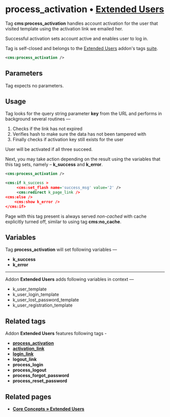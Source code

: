 # process_activation • [**Extended Users**](#related-pages)

Tag **cms:process_activation** handles account activation for the user that visited template using the activation link we emailed her.

Successful activation sets account active and enables user to log in.

Tag is self-closed and belongs to the [Extended Users](#related-pages) addon's tags [suite](#related-tags).

```xml
<cms:process_activation />
```

## Parameters

Tag expects no parameters.

## Usage

Tag looks for the query string parameter **key** from the URL and performs in background several routines —

1. Checks if the link has not expired
2. Verifies hash to make sure the data has not been tampered with
3. Finally checks if activation key still exists for the user

User will be activated if all three succeed.

Next, you may take action depending on the result using the variables that this tag sets, namely &ndash; **k_success** and **k_error**.

```xml
<cms:process_activation />

<cms:if k_success >
     <cms:set_flash name='success_msg' value='2' />
     <cms:redirect k_page_link />
<cms:else />
    <cms:show k_error />
</cms:if>
```

Page with this tag present is always served *non-cached* with cache explicitly turned off, similar to using tag **cms:no_cache**.

## Variables

Tag **process_activation** will set following variables —

* **k_success**
* **k_error**

---

Addon **Extended Users** adds following variables in context —

* k_user_template
* k_user_login_template
* k_user_lost_password_template
* k_user_registration_template

## Related tags

Addon **Extended Users** features following tags -

* [**process_activation**](https://github.com/trendoman/Midware/tree/main/tags-reference/Extended-Users/process_activation.md)
* [**activation_link**](https://github.com/trendoman/Midware/tree/main/tags-reference/Extended-Users/activation_link.md)
* [**login_link**](https://github.com/trendoman/Midware/tree/main/tags-reference/Extended-Users/login_link.md)
* **logout_link**
* **process_login**
* **process_logout**
* **process_forgot_password**
* **process_reset_password**

## Related pages

* [**Core Concepts &raquo; Extended Users**](/concepts/Extended-Users)
